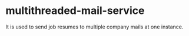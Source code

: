 # multithreaded-mail-service
It is used to send job resumes to multiple company mails at one instance.
